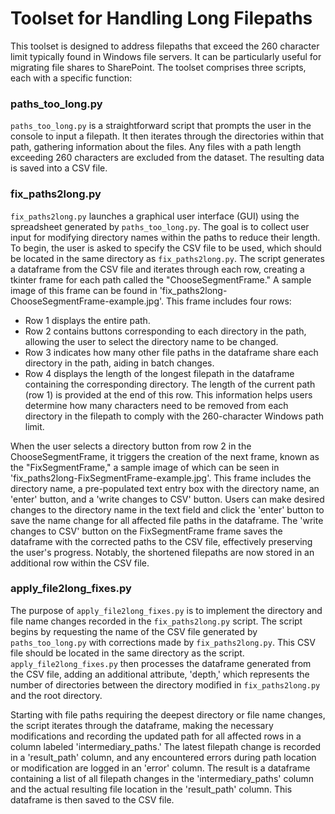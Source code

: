 # Toolset for Handling Long Filepaths

This toolset is designed to address filepaths that exceed the 260 character limit typically found in Windows file servers. It can be particularly useful for migrating file shares to SharePoint. The toolset comprises three scripts, each with a specific function:


### paths_too_long.py

`paths_too_long.py` is a straightforward script that prompts the user in the console to input a filepath. It then iterates through the directories within that path, gathering information about the files. Any files with a path length exceeding 260 characters are excluded from the dataset. The resulting data is saved into a CSV file.

### fix_paths2long.py

`fix_paths2long.py` launches a graphical user interface (GUI) using the spreadsheet generated by `paths_too_long.py`. The goal is to collect user input for modifying directory names within the paths to reduce their length. To begin, the user is asked to specify the CSV file to be used, which should be located in the same directory as `fix_paths2long.py`. The script generates a dataframe from the CSV file and iterates through each row, creating a tkinter frame for each path called the "ChooseSegmentFrame." A sample image of this frame can be found in 'fix_paths2long-ChooseSegmentFrame-example.jpg'. This frame includes four rows:

- Row 1 displays the entire path.
- Row 2 contains buttons corresponding to each directory in the path, allowing the user to select the directory name to be changed.
- Row 3 indicates how many other file paths in the dataframe share each directory in the path, aiding in batch changes.
- Row 4 displays the length of the longest filepath in the dataframe containing the corresponding directory. The length of the current path (row 1) is provided at the end of this row. This information helps users determine how many characters need to be removed from each directory in the filepath to comply with the 260-character Windows path limit.

When the user selects a directory button from row 2 in the ChooseSegmentFrame, it triggers the creation of the next frame, known as the "FixSegmentFrame," a sample image of which can be seen in 'fix_paths2long-FixSegmentFrame-example.jpg'. This frame includes the directory name, a pre-populated text entry box with the directory name, an 'enter' button, and a 'write changes to CSV' button. Users can make desired changes to the directory name in the text field and click the 'enter' button to save the name change for all affected file paths in the dataframe. The 'write changes to CSV' button on the FixSegmentFrame frame saves the dataframe with the corrected paths to the CSV file, effectively preserving the user's progress. Notably, the shortened filepaths are now stored in an additional row within the CSV file.

### apply_file2long_fixes.py

The purpose of `apply_file2long_fixes.py` is to implement the directory and file name changes recorded in the `fix_paths2long.py` script. The script begins by requesting the name of the CSV file generated by `paths_too_long.py` with corrections made by `fix_paths2long.py`. This CSV file should be located in the same directory as the script. `apply_file2long_fixes.py` then processes the dataframe generated from the CSV file, adding an additional attribute, 'depth,' which represents the number of directories between the directory modified in `fix_paths2long.py` and the root directory.

Starting with file paths requiring the deepest directory or file name changes, the script iterates through the dataframe, making the necessary modifications and recording the updated path for all affected rows in a column labeled 'intermediary_paths.' The latest filepath change is recorded in a 'result_path' column, and any encountered errors during path location or modification are logged in an 'error' column. The result is a dataframe containing a list of all filepath changes in the 'intermediary_paths' column and the actual resulting file location in the 'result_path' column. This dataframe is then saved to the CSV file.